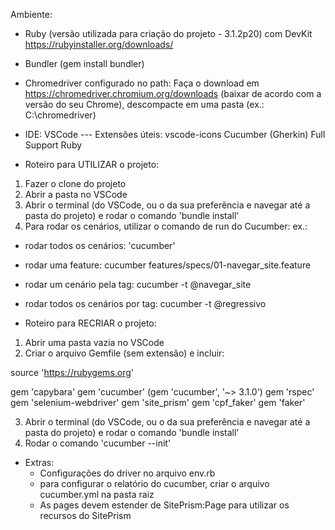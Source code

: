 Ambiente:
- Ruby (versão utilizada para criação do projeto - 3.1.2p20) com DevKit
https://rubyinstaller.org/downloads/

- Bundler (gem install bundler)

- Chromedriver configurado no path:
Faça o download em https://chromedriver.chromium.org/downloads (baixar de acordo com a versão do seu Chrome), descompacte em uma pasta (ex.: C:\chromedriver)


- IDE: VSCode
--- Extensões úteis:
vscode-icons
Cucumber (Gherkin) Full Support
Ruby

- Roteiro para UTILIZAR o projeto:
1. Fazer o clone do projeto
2. Abrir a pasta no VSCode
3. Abrir o terminal (do VSCode, ou o da sua preferência e navegar até a pasta do projeto) e rodar o comando 'bundle install'
4. Para rodar os cenários, utilizar o comando de run do Cucumber:
  ex.: 
  - rodar todos os cenários: 'cucumber'
  - rodar uma feature: cucumber features/specs/01-navegar_site.feature
  - rodar um cenário pela tag: cucumber -t @navegar_site
  - rodar todos os cenários por tag: cucumber -t @regressivo

- Roteiro para RECRIAR o projeto:
1. Abrir uma pasta vazia no VSCode
2. Criar o arquivo Gemfile (sem extensão) e incluir:

source 'https://rubygems.org'

gem 'capybara'
gem 'cucumber' (gem 'cucumber', '~> 3.1.0')
gem 'rspec'
gem 'selenium-webdriver'
gem 'site_prism'
gem 'cpf_faker'
gem 'faker'

3. Abrir o terminal (do VSCode, ou o da sua preferência e navegar até a pasta do projeto) e rodar o comando 'bundle install'
4. Rodar o comando 'cucumber --init'

- Extras:
  - Configurações do driver no arquivo env.rb
  - para configurar o relatório do cucumber, criar o arquivo cucumber.yml na pasta raiz
  - As pages devem estender de SitePrism:Page para utilizar os recursos do SitePrism
